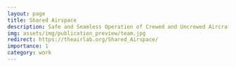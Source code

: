 ```yaml
---
layout: page
title: Shared Airspace
description: Safe and Seamless Operation of Crewed and Uncrewed Aircraft in Shared Airspace
img: assets/img/publication_preview/team.jpg
redirect: https://theairlab.org/Shared_Airspace/
importance: 1
category: work
---
```

